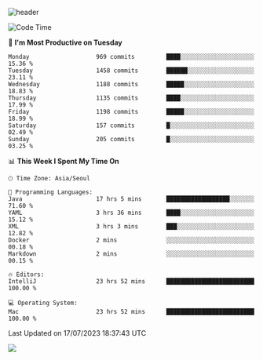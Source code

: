 ![header](https://capsule-render.vercel.app/api?type=Egg&color=timeAuto&height=300&section=header&text=PoPo&fontSize=90&animation=fadeIn)

  <!--START_SECTION:waka-->
![Code Time](http://img.shields.io/badge/Code%20Time-1%2C030%20hrs%2038%20mins-blue)

📅 **I'm Most Productive on Tuesday** 

```text
Monday                   969 commits         ████░░░░░░░░░░░░░░░░░░░░░   15.36 % 
Tuesday                  1458 commits        ██████░░░░░░░░░░░░░░░░░░░   23.11 % 
Wednesday                1188 commits        █████░░░░░░░░░░░░░░░░░░░░   18.83 % 
Thursday                 1135 commits        ████░░░░░░░░░░░░░░░░░░░░░   17.99 % 
Friday                   1198 commits        █████░░░░░░░░░░░░░░░░░░░░   18.99 % 
Saturday                 157 commits         █░░░░░░░░░░░░░░░░░░░░░░░░   02.49 % 
Sunday                   205 commits         █░░░░░░░░░░░░░░░░░░░░░░░░   03.25 % 
```


📊 **This Week I Spent My Time On** 

```text
🕑︎ Time Zone: Asia/Seoul

💬 Programming Languages: 
Java                     17 hrs 5 mins       ██████████████████░░░░░░░   71.60 % 
YAML                     3 hrs 36 mins       ████░░░░░░░░░░░░░░░░░░░░░   15.12 % 
XML                      3 hrs 3 mins        ███░░░░░░░░░░░░░░░░░░░░░░   12.82 % 
Docker                   2 mins              ░░░░░░░░░░░░░░░░░░░░░░░░░   00.18 % 
Markdown                 2 mins              ░░░░░░░░░░░░░░░░░░░░░░░░░   00.15 % 

🔥 Editors: 
IntelliJ                 23 hrs 52 mins      █████████████████████████   100.00 % 

💻 Operating System: 
Mac                      23 hrs 52 mins      █████████████████████████   100.00 % 
```


 Last Updated on 17/07/2023 18:37:43 UTC
<!--END_SECTION:waka-->



<img src="https://capsule-render.vercel.app/api?type=Egg&color=timeAuto&height=300&section=footer&text=PoPo&fontSize=90&animation=fadeIn&reversal=true" />
